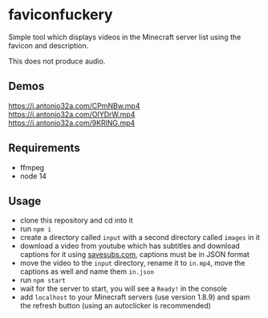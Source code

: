 # faviconfuckery
Simple tool which displays videos in the Minecraft server list using the favicon and description.

This does not produce audio.

## Demos
https://i.antonio32a.com/CPmNBw.mp4
https://i.antonio32a.com/OIYDrW.mp4
https://i.antonio32a.com/9KRlNG.mp4

## Requirements
- ffmpeg
- node 14

## Usage
- clone this repository and cd into it
- run `npm i`
- create a directory called `input` with a second directory called `images` in it
- download a video from youtube which has subtitles and download captions for it using [savesubs.com](https://savesubs.com), captions must be in JSON format
- move the video to the `input` directory, rename it to `in.mp4`, move the captions as well and name them `in.json`
- run `npm start`
- wait for the server to start, you will see a `Ready!` in the console
- add `localhost` to your Minecraft servers (use version 1.8.9) and spam the refresh button (using an autoclicker is recommended)
